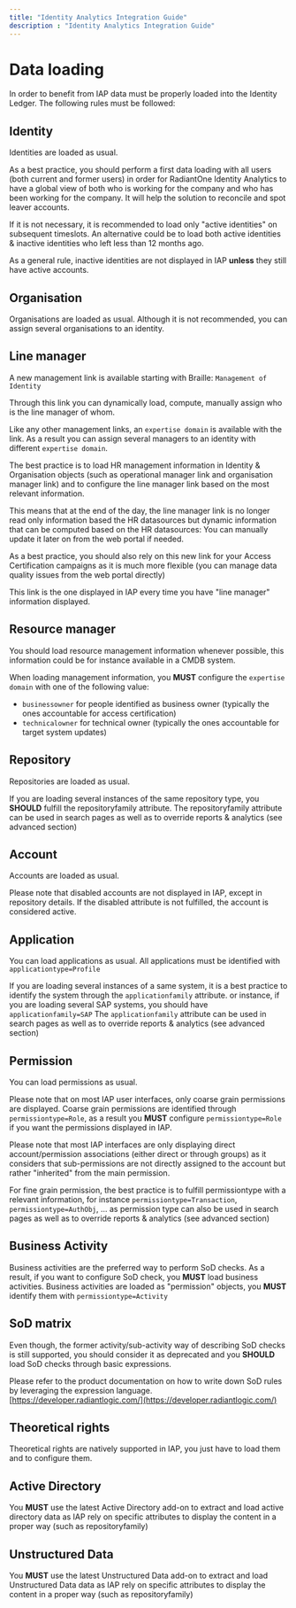 ```yaml
---
title: "Identity Analytics Integration Guide"
description : "Identity Analytics Integration Guide"
---
```


# Data loading

In order to benefit from IAP data must be properly loaded into the Identity Ledger. The following rules must be followed:

## Identity

Identities are loaded as usual.

As a best practice, you should perform a first data loading with all users (both current and former users) in order for RadiantOne Identity Analytics to have a global view of both who is working for the company and who has been working for the company. It will help the solution to reconcile and spot leaver accounts.

If it is not necessary, it is recommended to load only "active identities" on subsequent timeslots. An alternative could be to load both active identities & inactive identities who left less than 12 months ago.

As a general rule, inactive identities are not displayed in IAP **unless** they still have active accounts.  

## Organisation

Organisations are loaded as usual. Although it is not recommended, you can assign several organisations to an identity.  

## Line manager

A new management link is available starting with Braille: `Management of Identity`  

Through this link you can dynamically load, compute, manually assign who is the line manager of whom.

Like any other management links, an `expertise domain` is available with the link. As a result you can assign several managers to an identity with different `expertise domain`.  

The best practice is to load HR management information in Identity & Organisation objects (such as operational manager link and organisation manager link) and to configure the line manager link based on the most relevant information.

This means that at the end of the day, the line manager link is no longer read only information based the HR datasources but dynamic information that can be computed based on the HR datasources: You can manually update it later on from the web portal if needed.

As a best practice, you should also rely on this new link for your Access Certification campaigns as it is much more flexible (you can manage data quality issues from the web portal directly)

This link is the one displayed in IAP every time you have "line manager" information displayed.  

## Resource manager

You should load resource management information whenever possible, this information could be for instance available in a CMDB system.

When loading management information, you **MUST** configure the `expertise domain` with one of the following value:

- `businessowner` for people identified as business owner (typically the ones accountable for access certification)  
- `technicalowner` for technical owner (typically the ones accountable for target system updates)

## Repository

Repositories are loaded as usual.

If you are loading several instances of the same repository type, you **SHOULD** fulfill the repositoryfamily attribute.
The repositoryfamily attribute can be used in search pages as well as to override reports & analytics (see advanced section)

## Account

Accounts are loaded as usual.  

Please note that disabled accounts are not displayed in IAP, except in repository details. If the disabled attribute is not fulfilled, the account is considered active.

## Application

You can load applications as usual. All applications must be identified with `applicationtype=Profile`  

If you are loading several instances of a same system, it is a best practice to identify the system through the `applicationfamily` attribute. or instance, if you are loading several SAP systems, you should have `applicationfamily=SAP`
The `applicationfamily` attribute can be used in search pages as well as to override reports & analytics (see advanced section)

## Permission

You can load permissions as usual.

Please note that on most IAP user interfaces, only coarse grain permissions are displayed. Coarse grain permissions are identified through `permissiontype=Role`, as a result you **MUST** configure `permissiontype=Role` if you want the permissions displayed in IAP.

Please note that most IAP interfaces are only displaying direct account/permission associations (either direct or through groups) as it considers that sub-permissions are not directly assigned to the account but rather "inherited" from the main permission.

For fine grain permission, the best practice is to fulfill permissiontype with a relevant information, for instance `permissiontype=Transaction`, `permissiontype=AuthObj`, ... as permission type can also be used in search pages as well as to override reports & analytics (see advanced section)

## Business Activity

Business activities are the preferred way to perform SoD checks.
As a result, if you want to configure SoD check, you **MUST** load business activities.
Business activities are loaded as "permission" objects, you **MUST** identify them with `permissiontype=Activity`  

## SoD matrix

Even though, the former activity/sub-activity way of describing SoD checks is still supported, you should consider it as deprecated and you **SHOULD** load SoD checks through basic expressions.

Please refer to the product documentation on how to write down SoD rules by leveraging the expression language.
[https://developer.radiantlogic.com/](https://developer.radiantlogic.com/)

## Theoretical rights

Theoretical rights are natively supported in IAP, you just have to load them and to configure them.

## Active Directory

You **MUST** use the latest Active Directory add-on to extract and load active directory data as IAP rely on specific attributes to display the content in a proper way (such as repositoryfamily)

## Unstructured Data

You **MUST** use the latest Unstructured Data add-on to extract and load Unstructured Data data as IAP rely on specific attributes to display the content in a proper way (such as repositoryfamily)
